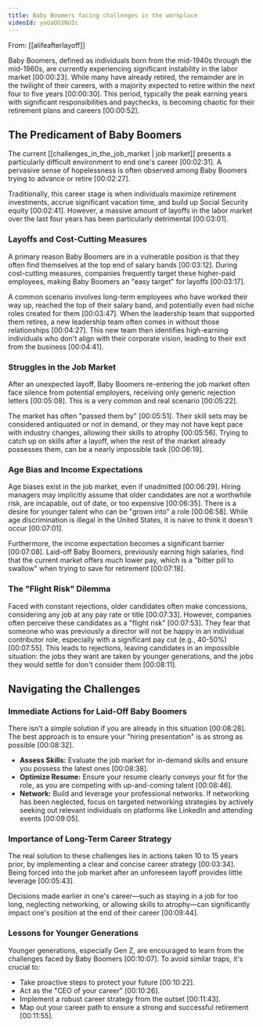 ```yaml
---
title: Baby Boomers facing challenges in the workplace
videoId: yoOaQG1NUIc
---
```


From: [[alifeafterlayoff]] <br/> 

Baby Boomers, defined as individuals born from the mid-1940s through the mid-1960s, are currently experiencing significant instability in the labor market [00:00:23]. While many have already retired, the remainder are in the twilight of their careers, with a majority expected to retire within the next four to five years [00:00:30]. This period, typically the peak earning years with significant responsibilities and paychecks, is becoming chaotic for their retirement plans and careers [00:00:52].

## The Predicament of Baby Boomers
The current [[challenges_in_the_job_market | job market]] presents a particularly difficult environment to end one's career [00:02:31]. A pervasive sense of hopelessness is often observed among Baby Boomers trying to advance or retire [00:02:27].

Traditionally, this career stage is when individuals maximize retirement investments, accrue significant vacation time, and build up Social Security equity [00:02:41]. However, a massive amount of layoffs in the labor market over the last four years has been particularly detrimental [00:03:01].

### Layoffs and Cost-Cutting Measures
A primary reason Baby Boomers are in a vulnerable position is that they often find themselves at the top end of salary bands [00:03:12]. During cost-cutting measures, companies frequently target these higher-paid employees, making Baby Boomers an "easy target" for layoffs [00:03:17].

A common scenario involves long-term employees who have worked their way up, reached the top of their salary band, and potentially even had niche roles created for them [00:03:47]. When the leadership team that supported them retires, a new leadership team often comes in without those relationships [00:04:27]. This new team then identifies high-earning individuals who don't align with their corporate vision, leading to their exit from the business [00:04:41].

### Struggles in the Job Market
After an unexpected layoff, Baby Boomers re-entering the job market often face silence from potential employers, receiving only generic rejection letters [00:05:08]. This is a very common and real scenario [00:05:22].

The market has often "passed them by" [00:05:51]. Their skill sets may be considered antiquated or not in demand, or they may not have kept pace with industry changes, allowing their skills to atrophy [00:05:56]. Trying to catch up on skills after a layoff, when the rest of the market already possesses them, can be a nearly impossible task [00:06:19].

### Age Bias and Income Expectations
Age biases exist in the job market, even if unadmitted [00:06:29]. Hiring managers may implicitly assume that older candidates are not a worthwhile risk, are incapable, out of date, or too expensive [00:06:35]. There is a desire for younger talent who can be "grown into" a role [00:06:58]. While age discrimination is illegal in the United States, it is naive to think it doesn't occur [00:07:01].

Furthermore, the income expectation becomes a significant barrier [00:07:08]. Laid-off Baby Boomers, previously earning high salaries, find that the current market offers much lower pay, which is a "bitter pill to swallow" when trying to save for retirement [00:07:18].

### The "Flight Risk" Dilemma
Faced with constant rejections, older candidates often make concessions, considering any job at any pay rate or title [00:07:33]. However, companies often perceive these candidates as a "flight risk" [00:07:53]. They fear that someone who was previously a director will not be happy in an individual contributor role, especially with a significant pay cut (e.g., 40-50%) [00:07:55]. This leads to rejections, leaving candidates in an impossible situation: the jobs they want are taken by younger generations, and the jobs they would settle for don't consider them [00:08:11].

## Navigating the Challenges

### Immediate Actions for Laid-Off Baby Boomers
There isn't a simple solution if you are already in this situation [00:08:28]. The best approach is to ensure your "hiring presentation" is as strong as possible [00:08:32].
*   **Assess Skills:** Evaluate the job market for in-demand skills and ensure you possess the latest ones [00:08:38].
*   **Optimize Resume:** Ensure your resume clearly conveys your fit for the role, as you are competing with up-and-coming talent [00:08:46].
*   **Network:** Build and leverage your professional networks. If networking has been neglected, focus on targeted networking strategies by actively seeking out relevant individuals on platforms like LinkedIn and attending events [00:09:05].

### Importance of Long-Term Career Strategy
The real solution to these challenges lies in actions taken 10 to 15 years prior, by implementing a clear and concise career strategy [00:03:34]. Being forced into the job market after an unforeseen layoff provides little leverage [00:05:43].

Decisions made earlier in one's career—such as staying in a job for too long, neglecting networking, or allowing skills to atrophy—can significantly impact one's position at the end of their career [00:09:44].

### Lessons for Younger Generations
Younger generations, especially Gen Z, are encouraged to learn from the challenges faced by Baby Boomers [00:10:07]. To avoid similar traps, it's crucial to:
*   Take proactive steps to protect your future [00:10:22].
*   Act as the "CEO of your career" [00:10:26].
*   Implement a robust career strategy from the outset [00:11:43].
*   Map out your career path to ensure a strong and successful retirement [00:11:55].